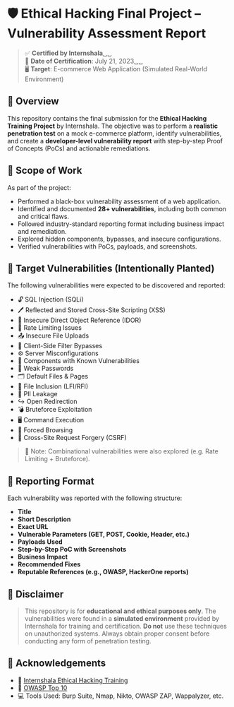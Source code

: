 

# 🛡️ Ethical Hacking Final Project – Vulnerability Assessment Report

> ✅ **Certified by Internshala**␣␣  
> 📅 **Date of Certification**: July 21, 2023␣␣  
> 🖥️ **Target**: E-commerce Web Application (Simulated Real-World Environment)


## 📌 Overview

This repository contains the final submission for the **Ethical Hacking Training Project** by Internshala. The objective was to perform a **realistic penetration test** on a mock e-commerce platform, identify vulnerabilities, and create a **developer-level vulnerability report** with step-by-step Proof of Concepts (PoCs) and actionable remediations.


## 🧪 Scope of Work

As part of the project:

* Performed a black-box vulnerability assessment of a web application.
* Identified and documented **28+ vulnerabilities**, including both common and critical flaws.
* Followed industry-standard reporting format including business impact and remediation.
* Explored hidden components, bypasses, and insecure configurations.
* Verified vulnerabilities with PoCs, payloads, and screenshots.



## 🎯 Target Vulnerabilities (Intentionally Planted)

The following vulnerabilities were expected to be discovered and reported:

* 🔓 SQL Injection (SQLi)
* 🖊️ Reflected and Stored Cross-Site Scripting (XSS)
* 🧾 Insecure Direct Object Reference (IDOR)
* 🚀 Rate Limiting Issues
* 📤 Insecure File Uploads
* 🔄 Client-Side Filter Bypasses
* ⚙️ Server Misconfigurations
* 🧩 Components with Known Vulnerabilities
* 🔑 Weak Passwords
* 🗂️ Default Files & Pages
* 📂 File Inclusion (LFI/RFI)
* 🔐 PII Leakage
* ↪️ Open Redirection
* 💣 Bruteforce Exploitation
* 🖥️ Command Execution
* 📁 Forced Browsing
* 🔄 Cross-Site Request Forgery (CSRF)

> 📌 Note: Combinational vulnerabilities were also explored (e.g. Rate Limiting + Bruteforce).



## 📄 Reporting Format

Each vulnerability was reported with the following structure:

* **Title**
* **Short Description**
* **Exact URL**
* **Vulnerable Parameters (GET, POST, Cookie, Header, etc.)**
* **Payloads Used**
* **Step-by-Step PoC with Screenshots**
* **Business Impact**
* **Recommended Fixes**
* **Reputable References (e.g., OWASP, HackerOne reports)**



## 🚫 Disclaimer

> This repository is for **educational and ethical purposes only**. The vulnerabilities were found in a **simulated environment** provided by Internshala for training and certification.
> **Do not** use these techniques on unauthorized systems. Always obtain proper consent before conducting any form of penetration testing.



## 🙌 Acknowledgements

* 🧠 [Internshala Ethical Hacking Training](https://trainings.internshala.com/ethical-hacking/)
* 📘 [OWASP Top 10](https://owasp.org/www-project-top-ten/)
* 💻 Tools Used: Burp Suite, Nmap, Nikto, OWASP ZAP, Wappalyzer, etc.
